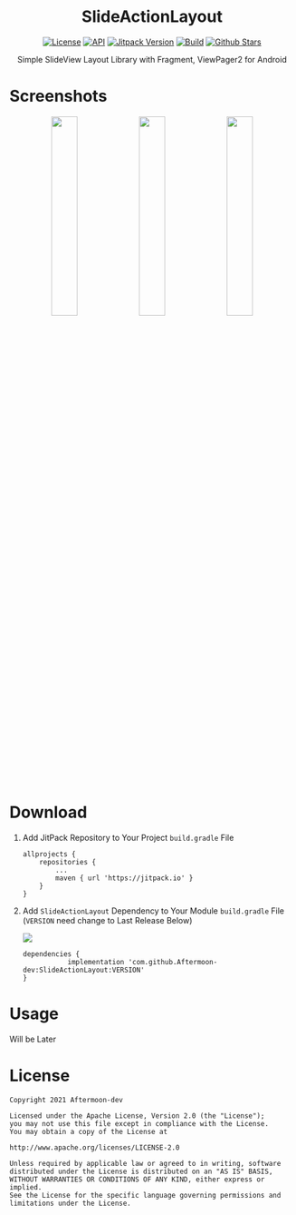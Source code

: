 <h1 align="center">SlideActionLayout</h1>

<p align="center">
    <a href="http://www.apache.org/licenses/LICENSE-2.0"><img alt="License" src="https://img.shields.io/github/license/Aftermoon-dev/SlideActionLayout"></a>
    <a href="https://android-arsenal.com/api?level=16"><img alt="API" src="https://img.shields.io/badge/API-16%2B-brightgreen.svg?style=flat"/></a>
    <a href="https://jitpack.io/#Aftermoon-dev/SlideActionLayout"><img alt="Jitpack Version" src="https://jitpack.io/v/Aftermoon-dev/SlideActionLayout.svg"></a>
    <a href="https://github.com/Aftermoon-dev/SlideActionLayout/actions/workflows/android.yml"><img alt="Build" src="https://img.shields.io/github/workflow/status/Aftermoon-dev/SlideActionLayout/Android%20CI"></a>
    <a href="https://github.com/Aftermoon-dev/SlideActionLayout"><img alt="Github Stars" src="https://img.shields.io/github/stars/Aftermoon-dev/SlideActionLayout?style=social"></a>
<p align="center">
    Simple SlideView Layout Library with Fragment, ViewPager2 for Android
</p>

# Screenshots
<p align="center">
    <img src="https://user-images.githubusercontent.com/3215313/147399993-6d3815c9-96e7-4deb-8770-b92b80d7c98d.png" width="30%">
    <img src="https://user-images.githubusercontent.com/3215313/147399994-c45ffb1b-52fe-4cfa-a7bf-814d70dc26a6.png" width="30%">
    <img src="https://user-images.githubusercontent.com/3215313/147399995-a9e9f177-5606-4430-8a84-17a6f988caf0.png" width="30%">
</p>

# Download

1. Add JitPack Repository to Your Project `build.gradle` File
	```
	allprojects {
		repositories {
			...
			maven { url 'https://jitpack.io' }
		}
	}
	```

2. Add `SlideActionLayout` Dependency to Your Module `build.gradle` File (`VERSION` need change to Last Release Below)

	[![](https://jitpack.io/v/Aftermoon-dev/SlideActionLayout.svg)](https://jitpack.io/#Aftermoon-dev/SlideActionLayout)
	```
	dependencies {
		       implementation 'com.github.Aftermoon-dev:SlideActionLayout:VERSION'
	}
	```


# Usage
Will be Later

# License
    Copyright 2021 Aftermoon-dev

    Licensed under the Apache License, Version 2.0 (the "License");
    you may not use this file except in compliance with the License.
    You may obtain a copy of the License at

    http://www.apache.org/licenses/LICENSE-2.0

    Unless required by applicable law or agreed to in writing, software
    distributed under the License is distributed on an "AS IS" BASIS,
    WITHOUT WARRANTIES OR CONDITIONS OF ANY KIND, either express or implied.
    See the License for the specific language governing permissions and
    limitations under the License.

